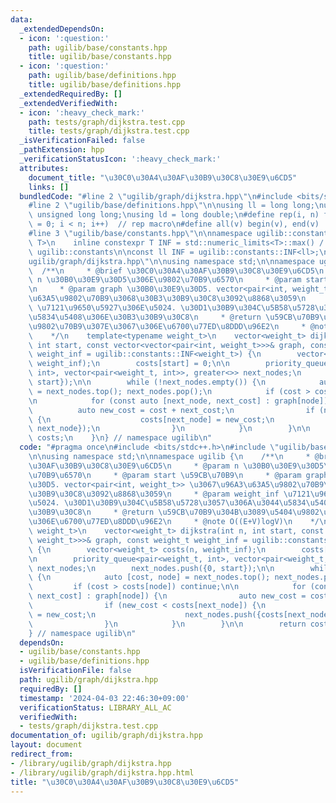 ```yaml
---
data:
  _extendedDependsOn:
  - icon: ':question:'
    path: ugilib/base/constants.hpp
    title: ugilib/base/constants.hpp
  - icon: ':question:'
    path: ugilib/base/definitions.hpp
    title: ugilib/base/definitions.hpp
  _extendedRequiredBy: []
  _extendedVerifiedWith:
  - icon: ':heavy_check_mark:'
    path: tests/graph/dijkstra.test.cpp
    title: tests/graph/dijkstra.test.cpp
  _isVerificationFailed: false
  _pathExtension: hpp
  _verificationStatusIcon: ':heavy_check_mark:'
  attributes:
    document_title: "\u30C0\u30A4\u30AF\u30B9\u30C8\u30E9\u6CD5"
    links: []
  bundledCode: "#line 2 \"ugilib/graph/dijkstra.hpp\"\n#include <bits/stdc++.h>\n\
    #line 2 \"ugilib/base/definitions.hpp\"\n\nusing ll = long long;\nusing ull =\
    \ unsigned long long;\nusing ld = long double;\n#define rep(i, n) for(size_t i\
    \ = 0; i < n; i++)  // rep macro\n#define all(v) begin(v), end(v)  // all iterator\n\
    #line 3 \"ugilib/base/constants.hpp\"\n\nnamespace ugilib::constants {\n    template<typename\
    \ T>\n    inline constexpr T INF = std::numeric_limits<T>::max() / 2;\n} // namespace\
    \ ugilib::constants\n\nconst ll INF = ugilib::constants::INF<ll>;\n#line 4 \"\
    ugilib/graph/dijkstra.hpp\"\n\nusing namespace std;\n\nnamespace ugilib {\n  \
    \  /**\n     * @brief \u30C0\u30A4\u30AF\u30B9\u30C8\u30E9\u6CD5\n     * @param\
    \ n \u30B0\u30E9\u30D5\u306E\u9802\u70B9\u6570\n     * @param start \u59CB\u70B9\
    \n     * @param graph \u30B0\u30E9\u30D5. vector<pair<int, weight_t>> \u3067\u96A3\
    \u63A5\u9802\u70B9\u3068\u30B3\u30B9\u30C8\u3092\u8868\u3059\n     * @param weight_inf\
    \ \u7121\u9650\u5927\u306E\u5024. \u30D1\u30B9\u304C\u5B58\u5728\u3057\u306A\u3044\
    \u5834\u5408\u306E\u30B3\u30B9\u30C8\n     * @return \u59CB\u70B9\u304B\u3089\u5404\
    \u9802\u70B9\u307E\u3067\u306E\u6700\u77ED\u8DDD\u96E2\n     * @note O((E+V)logV)\n\
    \    */\n    template<typename weight_t>\n    vector<weight_t> dijkstra(int n,\
    \ int start, const vector<vector<pair<int, weight_t>>>& graph, const weight_t\
    \ weight_inf = ugilib::constants::INF<weight_t>) {\n        vector<weight_t> costs(n,\
    \ weight_inf);\n        costs[start] = 0;\n\n        priority_queue<pair<weight_t,\
    \ int>, vector<pair<weight_t, int>>, greater<>> next_nodes;\n        next_nodes.push({0,\
    \ start});\n\n        while (!next_nodes.empty()) {\n            auto [cost, node]\
    \ = next_nodes.top(); next_nodes.pop();\n            if (cost > costs[node]) continue;\n\
    \n            for (const auto [next_node, next_cost] : graph[node]) {\n      \
    \          auto new_cost = cost + next_cost;\n                if (new_cost < costs[next_node])\
    \ {\n                    costs[next_node] = new_cost;\n                    next_nodes.push({costs[next_node],\
    \ next_node});\n                }\n            }\n        }\n\n        return\
    \ costs;\n    }\n} // namespace ugilib\n"
  code: "#pragma once\n#include <bits/stdc++.h>\n#include \"ugilib/base/constants.hpp\"\
    \n\nusing namespace std;\n\nnamespace ugilib {\n    /**\n     * @brief \u30C0\u30A4\
    \u30AF\u30B9\u30C8\u30E9\u6CD5\n     * @param n \u30B0\u30E9\u30D5\u306E\u9802\
    \u70B9\u6570\n     * @param start \u59CB\u70B9\n     * @param graph \u30B0\u30E9\
    \u30D5. vector<pair<int, weight_t>> \u3067\u96A3\u63A5\u9802\u70B9\u3068\u30B3\
    \u30B9\u30C8\u3092\u8868\u3059\n     * @param weight_inf \u7121\u9650\u5927\u306E\
    \u5024. \u30D1\u30B9\u304C\u5B58\u5728\u3057\u306A\u3044\u5834\u5408\u306E\u30B3\
    \u30B9\u30C8\n     * @return \u59CB\u70B9\u304B\u3089\u5404\u9802\u70B9\u307E\u3067\
    \u306E\u6700\u77ED\u8DDD\u96E2\n     * @note O((E+V)logV)\n    */\n    template<typename\
    \ weight_t>\n    vector<weight_t> dijkstra(int n, int start, const vector<vector<pair<int,\
    \ weight_t>>>& graph, const weight_t weight_inf = ugilib::constants::INF<weight_t>)\
    \ {\n        vector<weight_t> costs(n, weight_inf);\n        costs[start] = 0;\n\
    \n        priority_queue<pair<weight_t, int>, vector<pair<weight_t, int>>, greater<>>\
    \ next_nodes;\n        next_nodes.push({0, start});\n\n        while (!next_nodes.empty())\
    \ {\n            auto [cost, node] = next_nodes.top(); next_nodes.pop();\n   \
    \         if (cost > costs[node]) continue;\n\n            for (const auto [next_node,\
    \ next_cost] : graph[node]) {\n                auto new_cost = cost + next_cost;\n\
    \                if (new_cost < costs[next_node]) {\n                    costs[next_node]\
    \ = new_cost;\n                    next_nodes.push({costs[next_node], next_node});\n\
    \                }\n            }\n        }\n\n        return costs;\n    }\n\
    } // namespace ugilib\n"
  dependsOn:
  - ugilib/base/constants.hpp
  - ugilib/base/definitions.hpp
  isVerificationFile: false
  path: ugilib/graph/dijkstra.hpp
  requiredBy: []
  timestamp: '2024-04-03 22:46:30+09:00'
  verificationStatus: LIBRARY_ALL_AC
  verifiedWith:
  - tests/graph/dijkstra.test.cpp
documentation_of: ugilib/graph/dijkstra.hpp
layout: document
redirect_from:
- /library/ugilib/graph/dijkstra.hpp
- /library/ugilib/graph/dijkstra.hpp.html
title: "\u30C0\u30A4\u30AF\u30B9\u30C8\u30E9\u6CD5"
---
```

